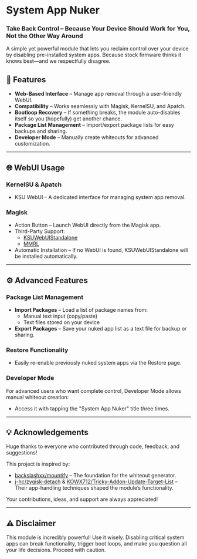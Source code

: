 # System App Nuker  
### Take Back Control – Because Your Device Should Work for You, Not the Other Way Around  

A simple yet powerful module that lets you reclaim control over your device by disabling pre-installed system apps. Because stock firmware thinks it knows best—and we respectfully disagree.  

## 🧩 Features  
- **Web-Based Interface** – Manage app removal through a user-friendly WebUI.  
- **Compatibility** – Works seamlessly with Magisk, KernelSU, and Apatch.  
- **Bootloop Recovery** – If something breaks, the module auto-disables itself so you (hopefully) get another chance.  
- **Package List Management** – Import/export package lists for easy backups and sharing.  
- **Developer Mode** – Manually create whiteouts for advanced customization.  

---

## 🌐 WebUI Usage  
### KernelSU & Apatch  
- KSU WebUI – A dedicated interface for managing system app removal.  

### Magisk  
- Action Button – Launch WebUI directly from the Magisk app.  
- Third-Party Support:  
  - [KSUWebUIStandalone](https://github.com/5ec1cff/KsuWebUIStandalone)  
  - [MMRL](https://github.com/MMRLApp/MMRL)  
- Automatic Installation – If no WebUI is found, KSUWebUIStandalone will be installed automatically.  

---

## ⚙️ Advanced Features  
### Package List Management  
- **Import Packages** – Load a list of package names from:  
  - Manual text input (copy/paste)  
  - Text files stored on your device  
- **Export Packages** – Save your nuked app list as a text file for backup or sharing.  

### Restore Functionality  
- Easily re-enable previously nuked system apps via the Restore page.  

### Developer Mode  
For advanced users who want complete control, Developer Mode allows manual whiteout creation:  
- Access it with tapping the "System App Nuker" title three times.

---

## 💡 Acknowledgements  
Huge thanks to everyone who contributed through code, feedback, and suggestions!  

This project is inspired by:  
- [backslashxx/mountify](https://github.com/backslashxx/mountify) – The foundation for the whiteout generator.  
- [j-hc/zygisk-detach](https://github.com/j-hc/zygisk-detach) & [KOWX712/Tricky-Addon-Update-Target-List](https://github.com/KOWX712/Tricky-Addon-Update-Target-List) – Their app-handling techniques shaped the module’s functionality.  

Your contributions, ideas, and support are always appreciated!  

---

## ⚠️ Disclaimer  
This module is incredibly powerful! Use it wisely. Disabling critical system apps can break functionality, trigger boot loops, and make you question all your life decisions. Proceed with caution.
